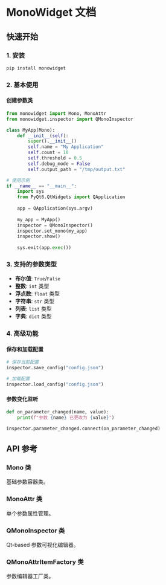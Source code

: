 # MonoWidget 文档

## 快速开始

### 1. 安装
```bash
pip install monowidget
```

### 2. 基本使用

#### 创建参数类
```python
from monowidget import Mono, MonoAttr
from monowidget.inspector import QMonoInspector

class MyApp(Mono):
    def __init__(self):
        super().__init__()
        self.name = "My Application"
        self.count = 10
        self.threshold = 0.5
        self.debug_mode = False
        self.output_path = "/tmp/output.txt"

# 使用示例
if __name__ == "__main__":
    import sys
    from PyQt6.QtWidgets import QApplication
    
    app = QApplication(sys.argv)
    
    my_app = MyApp()
    inspector = QMonoInspector()
    inspector.set_mono(my_app)
    inspector.show()
    
    sys.exit(app.exec())
```

### 3. 支持的参数类型

- **布尔值**: `True`/`False`
- **整数**: `int` 类型
- **浮点数**: `float` 类型
- **字符串**: `str` 类型
- **列表**: `list` 类型
- **字典**: `dict` 类型

### 4. 高级功能

#### 保存和加载配置
```python
# 保存当前配置
inspector.save_config("config.json")

# 加载配置
inspector.load_config("config.json")
```

#### 参数变化监听
```python
def on_parameter_changed(name, value):
    print(f"参数 {name} 已更改为 {value}")

inspector.parameter_changed.connect(on_parameter_changed)
```

## API 参考

### Mono 类
基础参数容器类。

### MonoAttr 类
单个参数属性管理。

### QMonoInspector 类
Qt-based 参数可视化编辑器。

### QMonoAttrItemFactory 类
参数编辑器工厂类。